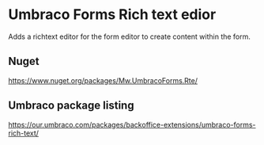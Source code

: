 # Umbraco Forms Rich text edior

Adds a richtext editor for the form editor to create content within the form.


## Nuget
https://www.nuget.org/packages/Mw.UmbracoForms.Rte/

## Umbraco package listing

https://our.umbraco.com/packages/backoffice-extensions/umbraco-forms-rich-text/
